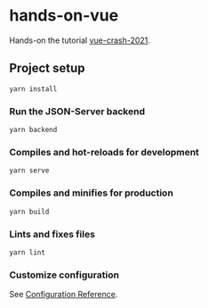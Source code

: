 # hands-on-vue

Hands-on the tutorial [vue-crash-2021](https://github.com/bradtraversy/vue-crash-2021).

## Project setup

```
yarn install
```

### Run the JSON-Server backend

```
yarn backend
```

### Compiles and hot-reloads for development

```
yarn serve
```

### Compiles and minifies for production

```
yarn build
```

### Lints and fixes files

```
yarn lint
```

### Customize configuration

See [Configuration Reference](https://cli.vuejs.org/config/).
